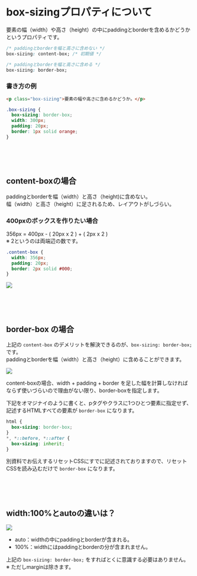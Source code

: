 # box-sizingプロパティについて


要素の幅（width）や高さ（height）の中にpaddingとborderを含めるかどうかというプロパティです。

```css
/* paddingとborderを幅と高さに含めない */
box-sizing: content-box; /* 初期値 */

/* paddingとborderを幅と高さに含める */
box-sizing: border-box;
```

### 書き方の例
```html
<p class="box-sizing">要素の幅や高さに含めるかどうか。</p>
```
```css
.box-sizing {
  box-sizing: border-box;
  width: 300px;
  padding: 20px;
  border: 1px solid orange;
}
```
<br><br><br>

## content-boxの場合

paddingとborderを幅（width）と高さ（height)に含めない。  
幅（width）と高さ（height）に足されるため、レイアウトがしづらい。

### 400pxのボックスを作りたい場合

356px = 400px - ( 20px x 2 ) + ( 2px x 2 )  
※ 2というのは両端辺の数です。

```css
.content-box {
  width: 356px;
  padding: 20px;
  border: 2px solid #000;
}
```


![](https://laro.jp/wp-content/uploads/2019/11/lesson-css-boxsizing1.png)


<br><br><br>

## border-box の場合

上記の `content-box` のデメリットを解決できるのが、`box-sizing: border-box;` です。  
paddingとborderを幅（width）と高さ（height）に含めることができます。


![](https://laro.jp/wp-content/uploads/2019/11/lesson-css-boxsizing2.png)


content-boxの場合、width + padding + border を足した幅を計算しなければならず使いづらいので理由がない限り、border-boxを指定します。

下記をオマジナイのように書くと、pタグやクラスに1つひとつ要素に指定せず、記述するHTMLすべての要素が `border-box` になります。

```css
html {
  box-sizing: border-box;
}
*, *::before, *::after {
  box-sizing: inherit;
}
```

別資料でお伝えするリセットCSSにすでに記述されておりますので、リセットCSSを読み込むだけで `border-box` になります。


<br><br><br>

## width:100%とautoの違いは？

![](https://laro.jp/wp-content/uploads/2019/11/lesson-css-boxsizing3.png)

- auto：widthの中にpaddingとborderが含まれる。
- 100%：widthにはpaddingとborderの分が含まれません。

上記の `box-sizing: border-box;` をすればとくに意識する必要はありません。  
※ ただしmarginは除きます。

